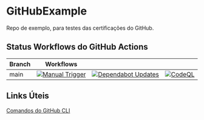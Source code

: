 # GitHubExample
Repo de exemplo, para testes das certificações do GitHub.

## Status Workflows do GitHub Actions

| Branch  | Workflows | | |
|----------|----------|----------|----------|
| main | [![Manual Trigger](https://github.com/RafaWilliansAC2/GitHubExample/actions/workflows/manual.yml/badge.svg?branch=main)](https://github.com/RafaWilliansAC2/GitHubExample/actions/workflows/manual.yml) | [![Dependabot Updates](https://github.com/RafaWilliansAC2/GitHubExample/actions/workflows/dependabot/dependabot-updates/badge.svg?branch=main)](https://github.com/RafaWilliansAC2/GitHubExample/actions/workflows/dependabot/dependabot-updates) | [![CodeQL](https://github.com/RafaWilliansAC2/GitHubExample/actions/workflows/github-code-scanning/codeql/badge.svg?branch=main)](https://github.com/RafaWilliansAC2/GitHubExample/actions/workflows/github-code-scanning/codeql) |

## Links Úteis

[Comandos do GitHub CLI](https://cli.github.com/manual/)







